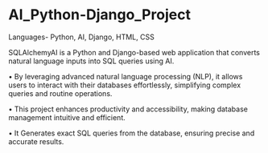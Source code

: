 # AI_Python-Django_Project
Languages- Python, AI, Django, HTML, CSS

SQLAlchemyAI is a Python and Django-based web application that converts natural language inputs into SQL queries
 using AI.
 
 • By leveraging advanced natural language processing (NLP), it allows users to interact with their databases effortlessly,
 simplifying complex queries and routine operations.
 
 • This project enhances productivity and accessibility, making database management intuitive and efficient.
 
 • It Generates exact SQL queries from the database, ensuring precise and accurate results.

